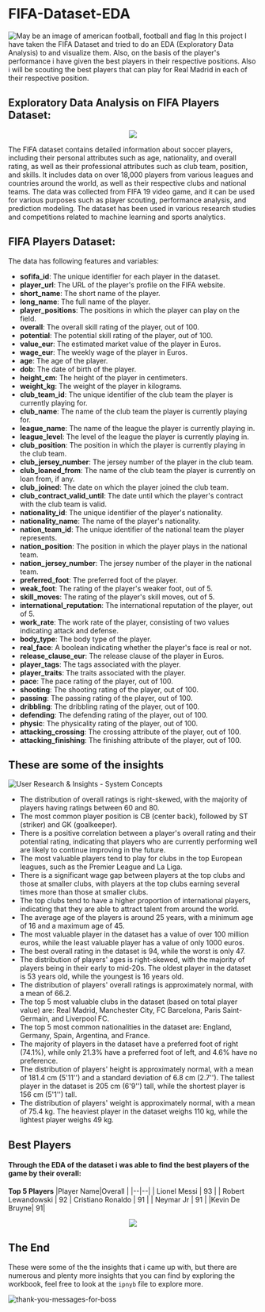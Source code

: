 ﻿# FIFA-Dataset-EDA
![May be an image of american football, football and flag](https://scontent.fdel62-1.fna.fbcdn.net/v/t39.30808-6/331269067_562886035783249_661952417681640681_n.png?_nc_cat=103&ccb=1-7&_nc_sid=e3f864&_nc_ohc=JCeLQ17M1hsAX_wxlvX&_nc_ht=scontent.fdel62-1.fna&oh=00_AfBml2CpN-rBHXsKBuC7_Waga5xr3et4P3VCGLHMh0XQVQ&oe=645B7CD1)
In this project I have taken the FIFA Dataset and tried to do an EDA (Exploratory Data Analysis) to and visualize them. Also, on the basis of the player's performance i have given the best players in their respective positions. Also i will be scouting the best players that can play for Real Madrid in each of their respective position.

## Exploratory Data Analysis on FIFA Players Dataset:
<div align="center">
  <img src="https://media3.giphy.com/media/Qwtw3GTvRg8LxKaUet/giphy.gif?cid=ecf05e471itqt4orbplo5wfp86lr03jr1ywlc928y3oamh0d&ep=v1_gifs_search&rid=giphy.gif&ct=g">
</div>

The FIFA dataset contains detailed information about soccer players, including their personal attributes such as age, nationality, and overall rating, as well as their professional attributes such as club team, position, and skills. It includes data on over 18,000 players from various leagues and countries around the world, as well as their respective clubs and national teams. The data was collected from FIFA 19 video game, and it can be used for various purposes such as player scouting, performance analysis, and prediction modeling. The dataset has been used in various research studies and competitions related to machine learning and sports analytics.

## FIFA Players Dataset:

The data has following features and variables:
-   **sofifa_id**: The unique identifier for each player in the dataset.
-   **player_url**: The URL of the player's profile on the FIFA website.
-   **short_name**: The short name of the player.
-   **long_name**: The full name of the player.
-   **player_positions**: The positions in which the player can play on the field.
-   **overall**: The overall skill rating of the player, out of 100.
-   **potential**: The potential skill rating of the player, out of 100.
-   **value_eur**: The estimated market value of the player in Euros.
-   **wage_eur**: The weekly wage of the player in Euros.
-   **age**: The age of the player.
-   **dob**: The date of birth of the player.
-   **height_cm**: The height of the player in centimeters.
-   **weight_kg**: The weight of the player in kilograms.
-   **club_team_id**: The unique identifier of the club team the player is currently playing for.
-   **club_name**: The name of the club team the player is currently playing for.
-   **league_name**: The name of the league the player is currently playing in.
-   **league_level**: The level of the league the player is currently playing in.
-   **club_position**: The position in which the player is currently playing in the club team.
-   **club_jersey_number**: The jersey number of the player in the club team.
-   **club_loaned_from**: The name of the club team the player is currently on loan from, if any.
-   **club_joined**: The date on which the player joined the club team.
-   **club_contract_valid_until**: The date until which the player's contract with the club team is valid.
-   **nationality_id**: The unique identifier of the player's nationality.
-   **nationality_name**: The name of the player's nationality.
-   **nation_team_id**: The unique identifier of the national team the player represents.
-   **nation_position**: The position in which the player plays in the national team.
-   **nation_jersey_number**: The jersey number of the player in the national team.
-   **preferred_foot**: The preferred foot of the player.
-   **weak_foot**: The rating of the player's weaker foot, out of 5.
-   **skill_moves**: The rating of the player's skill moves, out of 5.
-   **international_reputation**: The international reputation of the player, out of 5.
-   **work_rate**: The work rate of the player, consisting of two values indicating attack and defense.
-   **body_type**: The body type of the player.
-   **real_face**: A boolean indicating whether the player's face is real or not.
-   **release_clause_eur**: The release clause of the player in Euros.
-   **player_tags**: The tags associated with the player.
-   **player_traits**: The traits associated with the player.
-   **pace**: The pace rating of the player, out of 100.
-   **shooting**: The shooting rating of the player, out of 100.
-   **passing**: The passing rating of the player, out of 100.
-   **dribbling**: The dribbling rating of the player, out of 100.
-   **defending**: The defending rating of the player, out of 100.
-   **physic**: The physicality rating of the player, out of 100.
-   **attacking_crossing**: The crossing attribute of the player, out of 100.
-   **attacking_finishing**: The finishing attribute of the player, out of 100.

## These are some of the insights
![User Research & Insights - System Concepts](https://www.system-concepts.com/wp-content/uploads/2021/03/User-Research-Insights-e1614787870645.jpg)

-   The distribution of overall ratings is right-skewed, with the majority of players having ratings between 60 and 80.
-   The most common player position is CB (center back), followed by ST (striker) and GK (goalkeeper).
-   There is a positive correlation between a player's overall rating and their potential rating, indicating that players who are currently performing well are likely to continue improving in the future.
-   The most valuable players tend to play for clubs in the top European leagues, such as the Premier League and La Liga.
-   There is a significant wage gap between players at the top clubs and those at smaller clubs, with players at the top clubs earning several times more than those at smaller clubs.
-   The top clubs tend to have a higher proportion of international players, indicating that they are able to attract talent from around the world.
- The average age of the players is around 25 years, with a minimum age of 16 and a maximum age of 45.
-    The most valuable player in the dataset has a value of over 100 million euros, while the least valuable player has a value of only 1000 euros.
- The best overall rating in the dataset is 94, while the worst is only 47.
- The distribution of players' ages is right-skewed, with the majority of players being in their early to mid-20s. The oldest player in the dataset is 53 years old, while the youngest is 16 years old.
- The distribution of players' overall ratings is approximately normal, with a mean of 66.2.
- The top 5 most valuable clubs in the dataset (based on total player value) are: Real Madrid, Manchester City, FC Barcelona, Paris Saint-Germain, and Liverpool FC.
-   The top 5 most common nationalities in the dataset are: England, Germany, Spain, Argentina, and France.
- The majority of players in the dataset have a preferred foot of right (74.1%), while only 21.3% have a preferred foot of left, and 4.6% have no preference.
- The distribution of players' height is approximately normal, with a mean of 181.4 cm (5'11'') and a standard deviation of 6.8 cm (2.7''). The tallest player in the dataset is 205 cm (6'9'') tall, while the shortest player is 156 cm (5'1'') tall.
- The distribution of players' weight is approximately normal, with a mean of 75.4 kg. The heaviest player in the dataset weighs 110 kg, while the lightest player weighs 49 kg.

## Best Players 
#### Through the EDA of the dataset i was able to find the best players of the game by their overall:

**Top 5 Players** 
|Player Name|Overall |
|--|--|
| Lionel Messi | 93 |
| Robert Lewandowski | 92
| Cristiano Ronaldo | 91 |
| Neymar Jr  | 91 |
|Kevin De Bruyne| 91|

<div align="center">
  <img src="https://media0.giphy.com/media/obBRY85qHrHIOX7TsF/giphy.gif">
</div>

## The End
These were some of the the insights that i came up with, but there are numerous and plenty more insights that you can find by exploring the workbook, feel free to look at the `ipnyb` file to explore more.

![thank-you-messages-for-boss](https://blog.vantagecircle.com/content/images/size/w1000/2020/07/thank-you-messages-for-boss.png)

 


